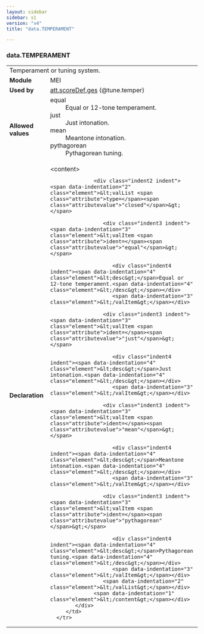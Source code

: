 ```yaml
---
layout: sidebar
sidebar: s1
version: "v4"
title: "data.TEMPERAMENT"

---
```


<div class="macroSpec">
   <h3 id="data.TEMPERAMENT">data.TEMPERAMENT</h3>
   <table class="wovenodd">
      <tr>
         <td colspan="2" class="wovenodd-col2">Temperament or tuning system.</td>
      </tr>
      <tr>
         <td class="wovenodd-col1"><strong>Module</strong></td>
         <td class="wovenodd-col2">MEI</td>
      </tr>
      <tr>
         <td class="wovenodd-col1"><strong>Used by</strong></td>
         <td class="wovenodd-col2">
            <div class="parent"><a class="link_odd_classSpec" href="{{ site.baseurl }}/{{ page.version }}/attribute-classes/att.scoreDef.ges.html">att.scoreDef.ges</a> (@tune.temper)
            </div>
         </td>
      </tr>
      <tr>
         <td class="wovenodd-col1"><strong>Allowed values</strong></td>
         <td class="wovenodd-col2">
            <dl>
               <dt>equal</dt>
               <dd>Equal or 12-tone temperament.</dd>
               <dt>just</dt>
               <dd>Just intonation.</dd>
               <dt>mean</dt>
               <dd>Meantone intonation.</dd>
               <dt>pythagorean</dt>
               <dd>Pythagorean tuning.</dd>
            </dl>
         </td>
      </tr>
      <tr>
         <td class="wovenodd-col1"><strong>Declaration</strong></td>
         <td class="wovenodd-col2">
            <div xml:space="preserve" class="pre">
               <div class="indent1 indent"><span data-indentation="1" class="element">&lt;content&gt;</span>
                  
                  <div class="indent2 indent"><span data-indentation="2" class="element">&lt;valList <span class="attribute">type=</span><span class="attributevalue">"closed"</span>&gt;</span>
                     
                     <div class="indent3 indent"><span data-indentation="3" class="element">&lt;valItem <span class="attribute">ident=</span><span class="attributevalue">"equal"</span>&gt;</span>
                        
                        <div class="indent4 indent"><span data-indentation="4" class="element">&lt;desc&gt;</span>Equal or 12-tone temperament.<span data-indentation="4" class="element">&lt;/desc&gt;</span></div>
                        <span data-indentation="3" class="element">&lt;/valItem&gt;</span></div>
                     
                     <div class="indent3 indent"><span data-indentation="3" class="element">&lt;valItem <span class="attribute">ident=</span><span class="attributevalue">"just"</span>&gt;</span>
                        
                        <div class="indent4 indent"><span data-indentation="4" class="element">&lt;desc&gt;</span>Just intonation.<span data-indentation="4" class="element">&lt;/desc&gt;</span></div>
                        <span data-indentation="3" class="element">&lt;/valItem&gt;</span></div>
                     
                     <div class="indent3 indent"><span data-indentation="3" class="element">&lt;valItem <span class="attribute">ident=</span><span class="attributevalue">"mean"</span>&gt;</span>
                        
                        <div class="indent4 indent"><span data-indentation="4" class="element">&lt;desc&gt;</span>Meantone intonation.<span data-indentation="4" class="element">&lt;/desc&gt;</span></div>
                        <span data-indentation="3" class="element">&lt;/valItem&gt;</span></div>
                     
                     <div class="indent3 indent"><span data-indentation="3" class="element">&lt;valItem <span class="attribute">ident=</span><span class="attributevalue">"pythagorean"</span>&gt;</span>
                        
                        <div class="indent4 indent"><span data-indentation="4" class="element">&lt;desc&gt;</span>Pythagorean tuning.<span data-indentation="4" class="element">&lt;/desc&gt;</span></div>
                        <span data-indentation="3" class="element">&lt;/valItem&gt;</span></div>
                     <span data-indentation="2" class="element">&lt;/valList&gt;</span></div>
                  <span data-indentation="1" class="element">&lt;/content&gt;</span></div>
            </div>
         </td>
      </tr>
   </table>
</div>